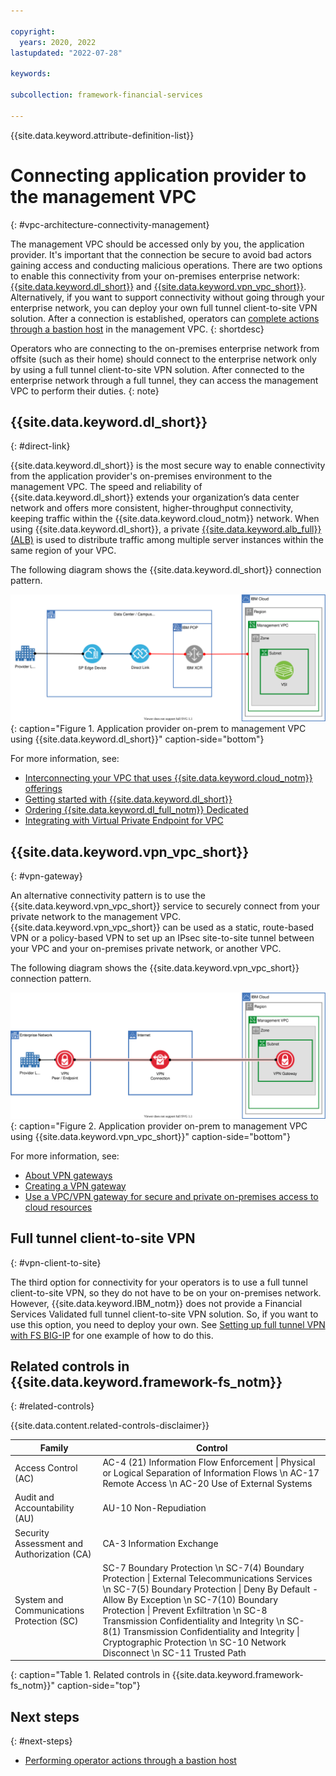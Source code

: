 ```yaml
---

copyright:
  years: 2020, 2022
lastupdated: "2022-07-28"

keywords: 

subcollection: framework-financial-services

---
```


{{site.data.keyword.attribute-definition-list}}

# Connecting application provider to the management VPC
{: #vpc-architecture-connectivity-management}

The management VPC should be accessed only by you, the application provider. It's important that the connection be secure to avoid bad actors gaining access and conducting malicious operations. There are two options to enable this connectivity from your on-premises enterprise network: [{{site.data.keyword.dl_short}}](/docs/dl?topic=dl-dl-about) and [{{site.data.keyword.vpn_vpc_short}}](/docs/vpc?topic=vpc-using-vpn). Alternatively, if you want to support connectivity without going through your enterprise network, you can deploy your own full tunnel client-to-site VPN solution. After a connection is established, operators can [complete actions through a bastion host](/docs/allowlist/framework-financial-services?topic=framework-financial-services-vpc-architecture-connectivity-bastion) in the management VPC.
{: shortdesc}

Operators who are connecting to the on-premises enterprise network from offsite (such as their home) should connect to the enterprise network only by using a full tunnel client-to-site VPN solution. After connected to the enterprise network through a full tunnel, they can access the management VPC to perform their duties.
{: note}

## {{site.data.keyword.dl_short}}
{: #direct-link}

{{site.data.keyword.dl_short}} is the most secure way to enable connectivity from the application provider's on-premises environment to the management VPC. The speed and reliability of {{site.data.keyword.dl_short}} extends your organization’s data center network and offers more consistent, higher-throughput connectivity, keeping traffic within the {{site.data.keyword.cloud_notm}} network. When using {{site.data.keyword.dl_short}}, a private [{{site.data.keyword.alb_full}} (ALB)](/docs/vpc?topic=vpc-load-balancers) is used to distribute traffic among multiple server instances within the same region of your VPC.

The following diagram shows the {{site.data.keyword.dl_short}} connection pattern.

![Application provider on-premises to management VPC by using {{site.data.keyword.dl_short}}](../images/network-connectivity/provider-to-management-vpc/vpc-architecture-provider-on-prem-to-management-vpc-DL.svg){: caption="Figure 1. Application provider on-prem to management VPC using {{site.data.keyword.dl_short}}" caption-side="bottom"}

For more information, see:

* [Interconnecting your VPC that uses {{site.data.keyword.cloud_notm}} offerings](/docs/vpc?topic=vpc-interconnectivity)
* [Getting started with {{site.data.keyword.dl_short}}](/docs/dl/getting-started?topic=dl-get-started-with-ibm-cloud-dl)
* [Ordering {{site.data.keyword.dl_full_notm}} Dedicated](/docs/dl?topic=dl-how-to-order-ibm-cloud-dl-dedicated)
* [Integrating with Virtual Private Endpoint for VPC](/docs/dl?topic=dl-vpe-for-ibm-cloud-direct-link)



## {{site.data.keyword.vpn_vpc_short}}
{: #vpn-gateway}

An alternative connectivity pattern is to use the {{site.data.keyword.vpn_vpc_short}} service to securely connect from your private network to the management VPC. {{site.data.keyword.vpn_vpc_short}} can be used as a static, route-based VPN or a policy-based VPN to set up an IPsec site-to-site tunnel between your VPC and your on-premises private network, or another VPC.

The following diagram shows the {{site.data.keyword.vpn_vpc_short}} connection pattern.

![Application provider on-premises to management VPC by using {{site.data.keyword.vpn_vpc_short}}](../images/network-connectivity/provider-to-management-vpc/vpc-architecture-provider-on-prem-to-management-vpc-VPN.svg){: caption="Figure 2. Application provider on-prem to management VPC using {{site.data.keyword.vpn_vpc_short}}" caption-side="bottom"}

For more information, see:

* [About VPN gateways](/docs/vpc?topic=vpc-using-vpn)
* [Creating a VPN gateway](/docs/vpc?topic=vpc-vpn-create-gateway)
* [Use a VPC/VPN gateway for secure and private on-premises access to cloud resources](/docs/solution-tutorials?topic=solution-tutorials-vpc-site2site-vpn)

## Full tunnel client-to-site VPN
{: #vpn-client-to-site}

The third option for connectivity for your operators is to use a full tunnel client-to-site VPN, so they do not have to be on your on-premises network. However, {{site.data.keyword.IBM_notm}} does not provide a Financial Services Validated full tunnel client-to-site VPN solution. So, if you want to use this option, you need to deploy your own. See [Setting up full tunnel VPN with FS BIG-IP](/docs/allowlist/framework-financial-services?topic=framework-financial-services-vpc-architecture-connectivity-full-tunnel-vpn) for one example of how to do this.

## Related controls in {{site.data.keyword.framework-fs_notm}} 
{: #related-controls}

{{site.data.content.related-controls-disclaimer}}


| Family              | Control                                           |
|---------------------|---------------------------------------------------|
| Access Control (AC) | AC-4 (21) Information Flow Enforcement &#124; Physical or Logical Separation of Information Flows \n AC-17 Remote Access \n AC-20 Use of External Systems  |
| Audit and Accountability (AU) | AU-10 Non-Repudiation  |
| Security Assessment and Authorization (CA)  | CA-3 Information Exchange  |
| System and Communications Protection (SC)  | SC-7 Boundary Protection \n SC-7(4) Boundary Protection &#124; External Telecommunications Services \n SC-7(5) Boundary Protection &#124; Deny By Default - Allow By Exception \n SC-7(10) Boundary Protection &#124; Prevent Exfiltration \n SC-8 Transmission Confidentiality and Integrity \n SC-8(1) Transmission Confidentiality and Integrity &#124; Cryptographic Protection \n SC-10 Network Disconnect \n SC-11 Trusted Path  |
{: caption="Table 1. Related controls in {{site.data.keyword.framework-fs_notm}}" caption-side="top"}

## Next steps
{: #next-steps}

* [Performing operator actions through a bastion host](/docs/allowlist/framework-financial-services?topic=framework-financial-services-vpc-architecture-connectivity-bastion)
